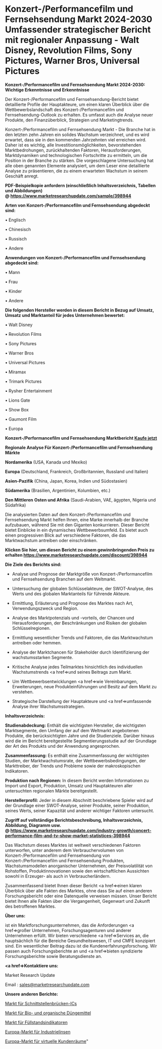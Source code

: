# Konzert-/Performancefilm und Fernsehsendung Markt 2024-2030 Umfassender strategischer Bericht mit regionaler Anpassung - Walt Disney, Revolution Films, Sony Pictures, Warner Bros, Universal Pictures

<strong>Konzert-/Performancefilm und Fernsehsendung Markt 2024-2030: Wichtige Erkenntnisse und Erkenntnisse</strong>

Der Konzert-/Performancefilm und Fernsehsendung-Bericht bietet detaillierte Profile der Hauptakteure, um einen klaren Überblick über die Wettbewerbslandschaft des Konzert-/Performancefilm und Fernsehsendung-Outlook zu erhalten. Es umfasst auch die Analyse neuer Produkte, den Finanzüberblick, Strategien und Marketingtrends.

Konzert-/Performancefilm und Fernsehsendung Markt - Die Branche hat in den letzten zehn Jahren ein solides Wachstum verzeichnet, und es wird erwartet, dass sie in den kommenden Jahrzehnten viel erreichen wird. Daher ist es wichtig, alle Investitionsmöglichkeiten, bevorstehenden Marktbedrohungen, zurückhaltenden Faktoren, Herausforderungen, Marktdynamiken und technologischen Fortschritte zu ermitteln, um die Position in der Branche zu stärken. Die vorgeschlagene Untersuchung hat alle oben genannten Elemente analysiert, um dem Leser eine detaillierte Analyse zu präsentieren, die zu einem erwarteten Wachstum in seinem Geschäft anregt.

<strong><b>PDF-Beispielkopie anfordern (einschließlich Inhaltsverzeichnis, Tabellen und Abbildungen) @ </b></strong><strong><a href=https://www.marketresearchupdate.com/sample/398944><strong>https://www.marketresearchupdate.com/sample/398944</u></a></strong></strong>

<strong>Arten von Konzert-/Performancefilm und Fernsehsendung abgedeckt sind:</strong>

• Englisch

• Chinesisch

• Russisch

• Andere

<strong>Anwendungen von Konzert-/Performancefilm und Fernsehsendung abgedeckt sind:</strong>

• Mann

• Frau

• Kinder

• Andere

<strong>Die folgenden Hersteller werden in diesem Bericht in Bezug auf Umsatz, Umsatz und Marktanteil für jedes Unternehmen bewertet:</strong>

• Walt Disney

• Revolution Films

• Sony Pictures

• Warner Bros

• Universal Pictures

• Miramax

• Trimark Pictures

• Rysher Entertainment

• Lions Gate

• Show Box

• Gaumont Film

• Europa

<strong>Konzert-/Performancefilm und Fernsehsendung Marktbericht <a href=https://www.marketresearchupdate.com/buynow/398944>Kaufe jetzt</a></strong>

<strong>Regionale Analyse Für Konzert-/Performancefilm und Fernsehsendung Märkte</strong>

<strong>Nordamerika</strong> (USA, Kanada und Mexiko)

<strong>Europa</strong> (Deutschland, Frankreich, Großbritannien, Russland und Italien)

<strong>Asien-Pazifik</strong> (China, Japan, Korea, Indien und Südostasien)

<strong>Südamerika</strong> (Brasilien, Argentinien, Kolumbien, etc.)

<strong>Den Mittleren</strong> <strong>Osten und Afrika</strong> (Saudi-Arabien, VAE, ägypten, Nigeria und Südafrika)

Die analysierten Daten auf dem Konzert-/Performancefilm und Fernsehsendung Markt helfen Ihnen, eine Marke innerhalb der Branche aufzubauen, während Sie mit den Giganten konkurrieren. Dieser Bericht bietet Einblicke in ein dynamisches Wettbewerbsumfeld. Es bietet auch einen progressiven Blick auf verschiedene Faktoren, die das Marktwachstum antreiben oder einschränken.

<strong>Klicken Sie hier, um diesen Bericht zu einem gewinnbringenden Preis zu erhalten
</strong><strong><a href=https://www.marketresearchupdate.com/discount/398944>https://www.marketresearchupdate.com/discount/398944</b></u></strong></a>

<strong>Die Ziele des Berichts sind:</strong>

- Analyse und Prognose der Marktgröße von Konzert-/Performancefilm und Fernsehsendung Branchen auf dem Weltmarkt.

- Untersuchung der globalen Schlüsselakteure, der SWOT-Analyse, des Werts und des globalen Marktanteils für führende Akteure.

- Ermittlung, Erläuterung und Prognose des Marktes nach Art, Verwendungszweck und Region.

- Analyse des Marktpotenzials und -vorteils, der Chancen und Herausforderungen, der Beschränkungen und Risiken der globalen Schlüsselregionen.

- Ermittlung wesentlicher Trends und Faktoren, die das Marktwachstum antreiben oder hemmen.

- Analyse der Marktchancen für Stakeholder durch Identifizierung der wachstumsstarken Segmente.

- Kritische Analyse jedes Teilmarktes hinsichtlich des individuellen Wachstumstrends <a href=>und</a> seines Beitrags zum Markt.

- Um Wettbewerbsentwicklungen <a href=>wie</a> Vereinbarungen, Erweiterungen, neue Produkteinführungen und Besitz auf dem Markt zu verstehen.

- Strategische Darstellung der Hauptakteure und <a href=>umfas</a>sende Analyse ihrer Wachstumsstrategien.

<strong>Inhaltsverzeichnis:</strong>

<strong>Studienabdeckung:</strong> Enthält die wichtigsten Hersteller, die wichtigsten Marktsegmente, den Umfang der auf dem Weltmarkt angebotenen Produkte, die berücksichtigten Jahre und die Studienziele. Darüber hinaus wird die im Bericht bereitgestellte Segmentierungsstudie auf der Grundlage der Art des Produkts und der Anwendung angesprochen.

<strong>Zusammenfassung:</strong> Es enthält eine Zusammenfassung der wichtigsten Studien, der Marktwachstumsrate, der Wettbewerbsbedingungen, der Markttreiber, der Trends und Probleme sowie der makroskopischen Indikatoren.

<strong>Produktion nach Regionen:</strong> In diesem Bericht werden Informationen zu Import und Export, Produktion, Umsatz und Hauptakteuren aller untersuchten regionalen Märkte bereitgestellt.

<strong>Herstellerprofil:</strong> Jeder in diesem Abschnitt beschriebene Spieler wird auf der Grundlage einer SWOT-Analyse, seiner Produkte, seiner Produktion, seines Werts, seiner Kapazität und anderer wichtiger Faktoren untersucht.

<strong><b>Zugriff auf vollständige Berichtsbeschreibung, Inhaltsverzeichnis, Abbildung, Diagramm usw. @ </b></strong><strong><a href=https://www.marketresearchupdate.com/industry-growth/concert-performance-film-and-tv-show-market-statistices-398944>https://www.marketresearchupdate.com/industry-growth/concert-performance-film-and-tv-show-market-statistices-398944</a></strong>

Das Wachstum dieses Marktes ist weltweit verschiedenen Faktoren unterworfen, unter anderem dem Verbrauchervolumen von Konzert-/Performancefilm und Fernsehsendung von Konzert-/Performancefilm und Fernsehsendung Produkten, Wachstumsmodellen anorganischer Unternehmen, der Preisvolatilität von Rohstoffen, Produktinnovationen sowie den wirtschaftlichen Aussichten sowohl in Erzeuger- als auch in Verbraucherländern.

Zusammenfassend bietet Ihnen dieser Bericht <a href=>einen</a> klaren Überblick über alle Fakten des Marktes, ohne dass Sie auf einen anderen Forschungsbericht oder eine Datenquelle verweisen müssen. Unser Bericht bietet Ihnen alle Fakten über die Vergangenheit, Gegenwart und Zukunft des betroffenen Marktes.

<strong>Über uns:</strong>

 ist ein Marktforschungsunternehmen, das die Anforderungen <a href=>großer</a> Unternehmen, Forschungsagenturen und anderer Unternehmen erfüllt. Wir bieten verschiedene <a href=>Services</a> an, die hauptsächlich für die Bereiche Gesundheitswesen, IT und CMFE konzipiert sind. Ein wesentlicher Beitrag dazu ist die Kundenerfahrungsforschung. Wir passen auch Forschungsberichte an und <a href=>bieten</a> syndizierte Forschungsberichte sowie Beratungsdienste an.

<strong><a href=>Kontaktiere uns:</a></strong>

Market Research Update

Email : sales@marketresearchupdate.com

<strong>Unsere anderen Berichte:</strong>

<a href=https://www.linkedin.com/pulse/interface-bridge-ics-market-analyzing-latest-developments>Markt für Schnittstellenbrücken-ICs</a>

<a href=https://www.linkedin.com/pulse/bio-organic-fertilizer-market-2023>Markt für Bio- und organische Düngemittel</a>

<a href=https://www.linkedin.com/pulse/level-indicators-market-analysis-segment-region>Markt für Füllstandsindikatoren</a>

<a href=https://www.linkedin.com/pulse/europe-industrial-lenses-market-2023-pointing>Europa-Markt für Industrielinsen</a>

<a href=https://www.linkedin.com/pulse/europe-virtual-customer-premises-equipmentmarket>Europa-Markt für virtuelle Kundenräume</a>"
